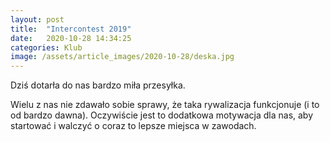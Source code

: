 ```yaml
---
layout: post
title:  "Intercontest 2019"
date:   2020-10-28 14:34:25
categories: Klub
image: /assets/article_images/2020-10-28/deska.jpg
---
```


Dziś dotarła do nas bardzo miła przesyłka.

Wielu z nas nie zdawało sobie sprawy, że taka rywalizacja funkcjonuje (i to od bardzo dawna). Oczywiście jest to
dodatkowa motywacja dla nas, aby startować i walczyć o coraz to lepsze miejsca w zawodach.

